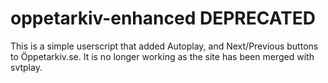 # oppetarkiv-enhanced DEPRECATED

This is a simple userscript that added Autoplay, and Next/Previous buttons to Öppetarkiv.se.
It is no longer working as the site has been merged with svtplay.
